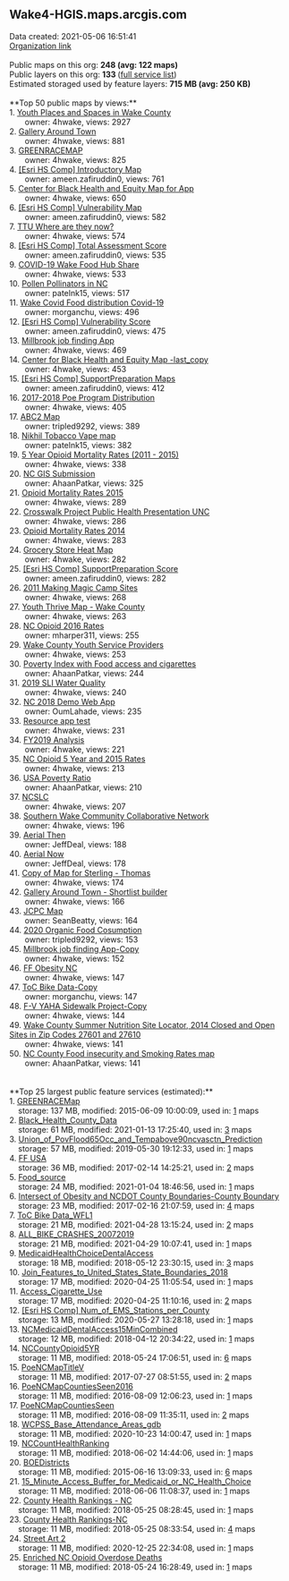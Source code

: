 <h2>Wake4-HGIS.maps.arcgis.com</h2> Data created: 2021-05-06 16:51:41 <br /><a target='new' href='https://Wake4-HGIS.maps.arcgis.com'>Organization link</a><br /><br />Public maps on this org: <b>248 (avg: 122 maps)</b><br />Public layers on this org: <b>133 </b>(<a target='new' href='https://services.arcgis.com/BzNSKz8LtvMfcPOz/ArcGIS/rest/services'>full service list</a>)<br />Estimated storaged used by feature layers: <b>715 MB (avg: 250 KB)</b><br /><br />**Top 50 public maps by views:**<br />  1. <a target='new' href='https://www.arcgis.com/home/item.html?id=c43f087de5a240deba48e57e5b32b6c4'>Youth Places and Spaces in Wake County</a> <br />  &nbsp;&nbsp;&nbsp;&nbsp; &nbsp;&nbsp;owner: 4hwake, views: 2927<br />  2. <a target='new' href='https://www.arcgis.com/home/item.html?id=94c0cf8b30c045f3a20d48a390a80fba'>Gallery Around Town</a> <br />  &nbsp;&nbsp;&nbsp;&nbsp; &nbsp;&nbsp;owner: 4hwake, views: 881<br />  3. <a target='new' href='https://www.arcgis.com/home/item.html?id=8df2ff53f4b04eb398d38372df25ee17'>GREENRACEMAP</a> <br />  &nbsp;&nbsp;&nbsp;&nbsp; &nbsp;&nbsp;owner: 4hwake, views: 825<br />  4. <a target='new' href='https://www.arcgis.com/home/item.html?id=e15ffd42d211404ea1dccd840a6f9b52'>[Esri HS Comp] Introductory Map</a> <br />  &nbsp;&nbsp;&nbsp;&nbsp; &nbsp;&nbsp;owner: ameen.zafiruddin0, views: 761<br />  5. <a target='new' href='https://www.arcgis.com/home/item.html?id=6ad52c86e1594400a1b93000fafb0846'>Center for Black Health and Equity Map for App</a> <br />  &nbsp;&nbsp;&nbsp;&nbsp; &nbsp;&nbsp;owner: 4hwake, views: 650<br />  6. <a target='new' href='https://www.arcgis.com/home/item.html?id=f6267eb55e934e23875f28b7a8c2a268'>[Esri HS Comp] Vulnerability Map</a> <br />  &nbsp;&nbsp;&nbsp;&nbsp; &nbsp;&nbsp;owner: ameen.zafiruddin0, views: 582<br />  7. <a target='new' href='https://www.arcgis.com/home/item.html?id=9469f843d2f1439b8227912f84a5b0b8'>TTU Where are they now?</a> <br />  &nbsp;&nbsp;&nbsp;&nbsp; &nbsp;&nbsp;owner: 4hwake, views: 574<br />  8. <a target='new' href='https://www.arcgis.com/home/item.html?id=c1f29fee82934457adf23f540482a672'>[Esri HS Comp] Total Assessment Score</a> <br />  &nbsp;&nbsp;&nbsp;&nbsp; &nbsp;&nbsp;owner: ameen.zafiruddin0, views: 535<br />  9. <a target='new' href='https://www.arcgis.com/home/item.html?id=1c753dd973d642d391858ddd94c0600f'>COVID-19 Wake Food Hub Share</a> <br />  &nbsp;&nbsp;&nbsp;&nbsp; &nbsp;&nbsp;owner: 4hwake, views: 533<br />  10. <a target='new' href='https://www.arcgis.com/home/item.html?id=4e21e36cc9654e8781b3b163533b08e6'>Pollen Pollinators in NC</a> <br />  &nbsp;&nbsp;&nbsp;&nbsp; &nbsp;&nbsp;owner: patelnk15, views: 517<br />  11. <a target='new' href='https://www.arcgis.com/home/item.html?id=93ff126461c0477ba52e034be57350f2'>Wake Covid Food distribution Covid-19</a> <br />  &nbsp;&nbsp;&nbsp;&nbsp; &nbsp;&nbsp;owner: morganchu, views: 496<br />  12. <a target='new' href='https://www.arcgis.com/home/item.html?id=5f3be835ecd64e99b91b05bed6d93986'>[Esri HS Comp] Vulnerability Score</a> <br />  &nbsp;&nbsp;&nbsp;&nbsp; &nbsp;&nbsp;owner: ameen.zafiruddin0, views: 475<br />  13. <a target='new' href='https://www.arcgis.com/home/item.html?id=c7d370531f8146b58f3fe5c9e2557e47'>Millbrook job finding App</a> <br />  &nbsp;&nbsp;&nbsp;&nbsp; &nbsp;&nbsp;owner: 4hwake, views: 469<br />  14. <a target='new' href='https://www.arcgis.com/home/item.html?id=476c5b173da64e07b1224d7e361fb6c3'>Center for Black Health and Equity Map -last_copy</a> <br />  &nbsp;&nbsp;&nbsp;&nbsp; &nbsp;&nbsp;owner: 4hwake, views: 453<br />  15. <a target='new' href='https://www.arcgis.com/home/item.html?id=16c03e75a01146a1b91b5733e4e33d91'>[Esri HS Comp] SupportPreparation Maps</a> <br />  &nbsp;&nbsp;&nbsp;&nbsp; &nbsp;&nbsp;owner: ameen.zafiruddin0, views: 412<br />  16. <a target='new' href='https://www.arcgis.com/home/item.html?id=2e93f94aa5bd44a2834dd8ae4c322d0a'>2017-2018 Poe Program Distribution</a> <br />  &nbsp;&nbsp;&nbsp;&nbsp; &nbsp;&nbsp;owner: 4hwake, views: 405<br />  17. <a target='new' href='https://www.arcgis.com/home/item.html?id=002e03b5b4bd4968bd9b76e1587cbfd6'>ABC2 Map</a> <br />  &nbsp;&nbsp;&nbsp;&nbsp; &nbsp;&nbsp;owner: tripled9292, views: 389<br />  18. <a target='new' href='https://www.arcgis.com/home/item.html?id=90ab2a3d07aa4172b3f9d375af5bc9bb'>Nikhil Tobacco Vape map</a> <br />  &nbsp;&nbsp;&nbsp;&nbsp; &nbsp;&nbsp;owner: patelnk15, views: 382<br />  19. <a target='new' href='https://www.arcgis.com/home/item.html?id=b490e183b4f7478082af3e42e7977ffb'>5 Year Opioid Mortality Rates (2011 - 2015)</a> <br />  &nbsp;&nbsp;&nbsp;&nbsp; &nbsp;&nbsp;owner: 4hwake, views: 338<br />  20. <a target='new' href='https://www.arcgis.com/home/item.html?id=c3a37ba835ce420abc69622e987e0f89'>NC GIS Submission</a> <br />  &nbsp;&nbsp;&nbsp;&nbsp; &nbsp;&nbsp;owner: AhaanPatkar, views: 325<br />  21. <a target='new' href='https://www.arcgis.com/home/item.html?id=10001b0e967747638bb8ab47368b7ad6'>Opioid Mortality Rates 2015</a> <br />  &nbsp;&nbsp;&nbsp;&nbsp; &nbsp;&nbsp;owner: 4hwake, views: 289<br />  22. <a target='new' href='https://www.arcgis.com/home/item.html?id=fa9f5adaef5d4f719802a06bcaf5ee65'>Crosswalk Project Public Health Presentation UNC</a> <br />  &nbsp;&nbsp;&nbsp;&nbsp; &nbsp;&nbsp;owner: 4hwake, views: 286<br />  23. <a target='new' href='https://www.arcgis.com/home/item.html?id=951dd8c7a6d641b084e2c0b370fb4600'>Opioid Mortality Rates 2014</a> <br />  &nbsp;&nbsp;&nbsp;&nbsp; &nbsp;&nbsp;owner: 4hwake, views: 283<br />  24. <a target='new' href='https://www.arcgis.com/home/item.html?id=1e188565e10f4ceab3a695136c414410'>Grocery Store Heat Map</a> <br />  &nbsp;&nbsp;&nbsp;&nbsp; &nbsp;&nbsp;owner: 4hwake, views: 282<br />  25. <a target='new' href='https://www.arcgis.com/home/item.html?id=69b5a34b30bf46d1a6cb1bf13eb966f5'>[Esri HS Comp] SupportPreparation Score</a> <br />  &nbsp;&nbsp;&nbsp;&nbsp; &nbsp;&nbsp;owner: ameen.zafiruddin0, views: 282<br />  26. <a target='new' href='https://www.arcgis.com/home/item.html?id=82452b2598ac48fc97e035a482fb9cd9'>2011 Making Magic Camp Sites</a> <br />  &nbsp;&nbsp;&nbsp;&nbsp; &nbsp;&nbsp;owner: 4hwake, views: 268<br />  27. <a target='new' href='https://www.arcgis.com/home/item.html?id=7784b91f34ed430aa7d6ec354646b415'>Youth Thrive Map - Wake County</a> <br />  &nbsp;&nbsp;&nbsp;&nbsp; &nbsp;&nbsp;owner: 4hwake, views: 263<br />  28. <a target='new' href='https://www.arcgis.com/home/item.html?id=9c756078f10d42208dfea5d336c1a65a'>NC Opioid 2016 Rates</a> <br />  &nbsp;&nbsp;&nbsp;&nbsp; &nbsp;&nbsp;owner: mharper311, views: 255<br />  29. <a target='new' href='https://www.arcgis.com/home/item.html?id=168f679b68234179a7fc7c66b70a9525'>Wake County Youth Service Providers</a> <br />  &nbsp;&nbsp;&nbsp;&nbsp; &nbsp;&nbsp;owner: 4hwake, views: 253<br />  30. <a target='new' href='https://www.arcgis.com/home/item.html?id=930d21f47c7a4baca3282852fe636026'>Poverty Index with Food access and cigarettes</a> <br />  &nbsp;&nbsp;&nbsp;&nbsp; &nbsp;&nbsp;owner: AhaanPatkar, views: 244<br />  31. <a target='new' href='https://www.arcgis.com/home/item.html?id=7358fdd618e746a296456000b1c498a9'>2019 SLI Water Quality</a> <br />  &nbsp;&nbsp;&nbsp;&nbsp; &nbsp;&nbsp;owner: 4hwake, views: 240<br />  32. <a target='new' href='https://www.arcgis.com/home/item.html?id=3a7afce2780948a09a5069d2de06814f'>NC 2018 Demo Web App</a> <br />  &nbsp;&nbsp;&nbsp;&nbsp; &nbsp;&nbsp;owner: OumLahade, views: 235<br />  33. <a target='new' href='https://www.arcgis.com/home/item.html?id=291e0fd306e342e091af69b1e3601ed0'>Resource app test</a> <br />  &nbsp;&nbsp;&nbsp;&nbsp; &nbsp;&nbsp;owner: 4hwake, views: 231<br />  34. <a target='new' href='https://www.arcgis.com/home/item.html?id=efb7f4bf831b4adb86bd2048f08f9822'>FY2019 Analysis</a> <br />  &nbsp;&nbsp;&nbsp;&nbsp; &nbsp;&nbsp;owner: 4hwake, views: 221<br />  35. <a target='new' href='https://www.arcgis.com/home/item.html?id=ddcddce98cfb4a57a5bf8d1fa2136a60'>NC Opioid 5 Year and 2015 Rates</a> <br />  &nbsp;&nbsp;&nbsp;&nbsp; &nbsp;&nbsp;owner: 4hwake, views: 213<br />  36. <a target='new' href='https://www.arcgis.com/home/item.html?id=3c71a6aedf0d48b2a8e03705134497f1'>USA Poverty Ratio</a> <br />  &nbsp;&nbsp;&nbsp;&nbsp; &nbsp;&nbsp;owner: AhaanPatkar, views: 210<br />  37. <a target='new' href='https://www.arcgis.com/home/item.html?id=cc5f2bbd1cdc4a16b3d20702af3ad7db'>NCSLC</a> <br />  &nbsp;&nbsp;&nbsp;&nbsp; &nbsp;&nbsp;owner: 4hwake, views: 207<br />  38. <a target='new' href='https://www.arcgis.com/home/item.html?id=edb14307671244398d0ac6aeded5e5a2'>Southern Wake Community Collaborative Network</a> <br />  &nbsp;&nbsp;&nbsp;&nbsp; &nbsp;&nbsp;owner: 4hwake, views: 196<br />  39. <a target='new' href='https://www.arcgis.com/home/item.html?id=e62a4c2de8f4466c9a9bab5612124c5a'>Aerial Then</a> <br />  &nbsp;&nbsp;&nbsp;&nbsp; &nbsp;&nbsp;owner: JeffDeal, views: 188<br />  40. <a target='new' href='https://www.arcgis.com/home/item.html?id=1ad4212b1ad9448fbd0c66d7cd4c118b'>Aerial Now</a> <br />  &nbsp;&nbsp;&nbsp;&nbsp; &nbsp;&nbsp;owner: JeffDeal, views: 178<br />  41. <a target='new' href='https://www.arcgis.com/home/item.html?id=c0ffa8448b1d4d858074a31e35006d19'>Copy of Map for Sterling - Thomas</a> <br />  &nbsp;&nbsp;&nbsp;&nbsp; &nbsp;&nbsp;owner: 4hwake, views: 174<br />  42. <a target='new' href='https://www.arcgis.com/home/item.html?id=f67d6d9361c744b48af03a57e53e72fe'>Gallery Around Town - Shortlist builder</a> <br />  &nbsp;&nbsp;&nbsp;&nbsp; &nbsp;&nbsp;owner: 4hwake, views: 166<br />  43. <a target='new' href='https://www.arcgis.com/home/item.html?id=e5c3873c785047d8b4ffc5b6c63833bc'>JCPC Map</a> <br />  &nbsp;&nbsp;&nbsp;&nbsp; &nbsp;&nbsp;owner: SeanBeatty, views: 164<br />  44. <a target='new' href='https://www.arcgis.com/home/item.html?id=4beb34bab1a044f9a97ff85a7736af0a'>2020 Organic Food Cosumption</a> <br />  &nbsp;&nbsp;&nbsp;&nbsp; &nbsp;&nbsp;owner: tripled9292, views: 153<br />  45. <a target='new' href='https://www.arcgis.com/home/item.html?id=d03fd28b8b144037a53b5b9b9a303c71'>Millbrook job finding App-Copy</a> <br />  &nbsp;&nbsp;&nbsp;&nbsp; &nbsp;&nbsp;owner: 4hwake, views: 152<br />  46. <a target='new' href='https://www.arcgis.com/home/item.html?id=04cfeef58bcc452bbd67dbd95edaeb2d'>FF Obesity NC</a> <br />  &nbsp;&nbsp;&nbsp;&nbsp; &nbsp;&nbsp;owner: 4hwake, views: 147<br />  47. <a target='new' href='https://www.arcgis.com/home/item.html?id=a05e8ba58d884d28adfa239b87d7addd'>ToC Bike Data-Copy</a> <br />  &nbsp;&nbsp;&nbsp;&nbsp; &nbsp;&nbsp;owner: morganchu, views: 147<br />  48. <a target='new' href='https://www.arcgis.com/home/item.html?id=a677a328ca904ce9b759e4e7e85fef77'>F-V YAHA Sidewalk Project-Copy</a> <br />  &nbsp;&nbsp;&nbsp;&nbsp; &nbsp;&nbsp;owner: 4hwake, views: 144<br />  49. <a target='new' href='https://www.arcgis.com/home/item.html?id=59e05befe46e433997e0d8e8c24dd1ce'>Wake County Summer Nutrition Site Locator, 2014 Closed and Open Sites in Zip Codes 27601 and 27610</a> <br />  &nbsp;&nbsp;&nbsp;&nbsp; &nbsp;&nbsp;owner: 4hwake, views: 141<br />  50. <a target='new' href='https://www.arcgis.com/home/item.html?id=af4d830d428c4f3d867d715295c4ddc3'>NC County Food insecurity and Smoking Rates map</a> <br />  &nbsp;&nbsp;&nbsp;&nbsp; &nbsp;&nbsp;owner: AhaanPatkar, views: 141<br /><br /><br />**Top 25 largest public feature services (estimated):**<br /> 1. <a target='new' href='https://www.arcgis.com/home/item.html?id=368fc56e8e5d4bfea603c2eaa2b5c983'>GREENRACEMap</a><br /> &nbsp;&nbsp;&nbsp;&nbsp;storage: 137 MB, modified: 2015-06-09 10:00:09,  used in: <a target='new' href='https://ed-ind-tb.s3-us-west-1.amazonaws.com/ADI/368fc56e8e5d4bfea603c2eaa2b5c983.html'> 1</a> maps<br /> 2. <a target='new' href='https://www.arcgis.com/home/item.html?id=83131cd4ed4246258ed54cd165b9460c'>Black_Health_County_Data</a><br /> &nbsp;&nbsp;&nbsp;&nbsp;storage: 61 MB, modified: 2021-01-13 17:25:40,  used in: <a target='new' href='https://ed-ind-tb.s3-us-west-1.amazonaws.com/ADI/83131cd4ed4246258ed54cd165b9460c.html'> 3</a> maps<br /> 3. <a target='new' href='https://www.arcgis.com/home/item.html?id=032d54f8467f4325a1107c2c807a3323'>Union_of_PovFlood65Occ_and_Tempabove90ncvasctn_Prediction</a><br /> &nbsp;&nbsp;&nbsp;&nbsp;storage: 57 MB, modified: 2019-05-30 19:12:33,  used in: <a target='new' href='https://ed-ind-tb.s3-us-west-1.amazonaws.com/ADI/032d54f8467f4325a1107c2c807a3323.html'> 1</a> maps<br /> 4. <a target='new' href='https://www.arcgis.com/home/item.html?id=428340094fd6435095bb03e8d7696cef'>FF USA</a><br /> &nbsp;&nbsp;&nbsp;&nbsp;storage: 36 MB, modified: 2017-02-14 14:25:21,  used in: <a target='new' href='https://ed-ind-tb.s3-us-west-1.amazonaws.com/ADI/428340094fd6435095bb03e8d7696cef.html'> 2</a> maps<br /> 5. <a target='new' href='https://www.arcgis.com/home/item.html?id=c3aee046de2149f88bedb54a69705002'>Food_source</a><br /> &nbsp;&nbsp;&nbsp;&nbsp;storage: 24 MB, modified: 2021-01-04 18:46:56,  used in: <a target='new' href='https://ed-ind-tb.s3-us-west-1.amazonaws.com/ADI/c3aee046de2149f88bedb54a69705002.html'> 1</a> maps<br /> 6. <a target='new' href='https://www.arcgis.com/home/item.html?id=c8ea40474f4743568943e02560d29da3'>Intersect of Obesity and NCDOT County Boundaries-County Boundary</a><br /> &nbsp;&nbsp;&nbsp;&nbsp;storage: 23 MB, modified: 2017-02-16 21:07:59,  used in: <a target='new' href='https://ed-ind-tb.s3-us-west-1.amazonaws.com/ADI/c8ea40474f4743568943e02560d29da3.html'> 4</a> maps<br /> 7. <a target='new' href='https://www.arcgis.com/home/item.html?id=cafd69434d8143cc8268f43feb9650fd'>ToC Bike Data_WFL1</a><br /> &nbsp;&nbsp;&nbsp;&nbsp;storage: 21 MB, modified: 2021-04-28 13:15:24,  used in: <a target='new' href='https://ed-ind-tb.s3-us-west-1.amazonaws.com/ADI/cafd69434d8143cc8268f43feb9650fd.html'> 2</a> maps<br /> 8. <a target='new' href='https://www.arcgis.com/home/item.html?id=41943d657d1a4d4c88dc5e10fbefc908'>ALL_BIKE_CRASHES_20072019</a><br /> &nbsp;&nbsp;&nbsp;&nbsp;storage: 21 MB, modified: 2021-04-29 10:07:41,  used in: <a target='new' href='https://ed-ind-tb.s3-us-west-1.amazonaws.com/ADI/41943d657d1a4d4c88dc5e10fbefc908.html'> 1</a> maps<br /> 9. <a target='new' href='https://www.arcgis.com/home/item.html?id=3a9f98b9a6d84d23adce5de2783e8293'>MedicaidHealthChoiceDentalAccess</a><br /> &nbsp;&nbsp;&nbsp;&nbsp;storage: 18 MB, modified: 2018-05-12 23:30:15,  used in: <a target='new' href='https://ed-ind-tb.s3-us-west-1.amazonaws.com/ADI/3a9f98b9a6d84d23adce5de2783e8293.html'> 3</a> maps<br /> 10. <a target='new' href='https://www.arcgis.com/home/item.html?id=8dc07a7f48c848ce93f12f64f7b2b5b5'>Join_Features_to_United_States_State_Boundaries_2018</a><br /> &nbsp;&nbsp;&nbsp;&nbsp;storage: 17 MB, modified: 2020-04-25 11:05:54,  used in: <a target='new' href='https://ed-ind-tb.s3-us-west-1.amazonaws.com/ADI/8dc07a7f48c848ce93f12f64f7b2b5b5.html'> 1</a> maps<br /> 11. <a target='new' href='https://www.arcgis.com/home/item.html?id=813ffcfaa16745999d52d9944d77772c'>Access_Cigarette_Use</a><br /> &nbsp;&nbsp;&nbsp;&nbsp;storage: 17 MB, modified: 2020-04-25 11:10:16,  used in: <a target='new' href='https://ed-ind-tb.s3-us-west-1.amazonaws.com/ADI/813ffcfaa16745999d52d9944d77772c.html'> 2</a> maps<br /> 12. <a target='new' href='https://www.arcgis.com/home/item.html?id=160bbf266abd49159f17b13d38c984c0'>[Esri HS Comp] Num_of_EMS_Stations_per_County</a><br /> &nbsp;&nbsp;&nbsp;&nbsp;storage: 13 MB, modified: 2020-05-27 13:28:18,  used in: <a target='new' href='https://ed-ind-tb.s3-us-west-1.amazonaws.com/ADI/160bbf266abd49159f17b13d38c984c0.html'> 1</a> maps<br /> 13. <a target='new' href='https://www.arcgis.com/home/item.html?id=eeefb0f17bea417d96ca3541c6e91182'>NCMedicaidDentalAccess15MinCombined</a><br /> &nbsp;&nbsp;&nbsp;&nbsp;storage: 12 MB, modified: 2018-04-12 20:34:22,  used in: <a target='new' href='https://ed-ind-tb.s3-us-west-1.amazonaws.com/ADI/eeefb0f17bea417d96ca3541c6e91182.html'> 1</a> maps<br /> 14. <a target='new' href='https://www.arcgis.com/home/item.html?id=a467f474794e448ab2cb3c6fcabef578'>NCCountyOpioid5YR</a><br /> &nbsp;&nbsp;&nbsp;&nbsp;storage: 11 MB, modified: 2018-05-24 17:06:51,  used in: <a target='new' href='https://ed-ind-tb.s3-us-west-1.amazonaws.com/ADI/a467f474794e448ab2cb3c6fcabef578.html'> 6</a> maps<br /> 15. <a target='new' href='https://www.arcgis.com/home/item.html?id=c5b423301f5c4c0ab3cd31e5e193409c'>PoeNCMapTitleV</a><br /> &nbsp;&nbsp;&nbsp;&nbsp;storage: 11 MB, modified: 2017-07-27 08:51:55,  used in: <a target='new' href='https://ed-ind-tb.s3-us-west-1.amazonaws.com/ADI/c5b423301f5c4c0ab3cd31e5e193409c.html'> 2</a> maps<br /> 16. <a target='new' href='https://www.arcgis.com/home/item.html?id=f3d5e63990eb425ebb1a7b3eff504a10'>PoeNCMapCountiesSeen2016</a><br /> &nbsp;&nbsp;&nbsp;&nbsp;storage: 11 MB, modified: 2016-08-09 12:06:23,  used in: <a target='new' href='https://ed-ind-tb.s3-us-west-1.amazonaws.com/ADI/f3d5e63990eb425ebb1a7b3eff504a10.html'> 1</a> maps<br /> 17. <a target='new' href='https://www.arcgis.com/home/item.html?id=3b3f9970108342219481b22298d70911'>PoeNCMapCountiesSeen</a><br /> &nbsp;&nbsp;&nbsp;&nbsp;storage: 11 MB, modified: 2016-08-09 11:35:11,  used in: <a target='new' href='https://ed-ind-tb.s3-us-west-1.amazonaws.com/ADI/3b3f9970108342219481b22298d70911.html'> 2</a> maps<br /> 18. <a target='new' href='https://www.arcgis.com/home/item.html?id=7612c3eb9ea14796befa25af70f9818c'>WCPSS_Base_Attendance_Areas_gdb</a><br /> &nbsp;&nbsp;&nbsp;&nbsp;storage: 11 MB, modified: 2020-10-23 14:00:47,  used in: <a target='new' href='https://ed-ind-tb.s3-us-west-1.amazonaws.com/ADI/7612c3eb9ea14796befa25af70f9818c.html'> 1</a> maps<br /> 19. <a target='new' href='https://www.arcgis.com/home/item.html?id=7fa7cd84eb0c42e687d1f59badc75039'>NCCountHealthRanking</a><br /> &nbsp;&nbsp;&nbsp;&nbsp;storage: 11 MB, modified: 2018-06-02 14:44:06,  used in: <a target='new' href='https://ed-ind-tb.s3-us-west-1.amazonaws.com/ADI/7fa7cd84eb0c42e687d1f59badc75039.html'> 1</a> maps<br /> 20. <a target='new' href='https://www.arcgis.com/home/item.html?id=b05bd1e5928342aaaf0f215155343bd1'>BOEDistricts</a><br /> &nbsp;&nbsp;&nbsp;&nbsp;storage: 11 MB, modified: 2015-06-16 13:09:33,  used in: <a target='new' href='https://ed-ind-tb.s3-us-west-1.amazonaws.com/ADI/b05bd1e5928342aaaf0f215155343bd1.html'> 6</a> maps<br /> 21. <a target='new' href='https://www.arcgis.com/home/item.html?id=c86a9db9fe5c4a67a841c8ad8bff1232'>15_Minute_Access_Buffer_for_Medicaid_or_NC_Health_Choice</a><br /> &nbsp;&nbsp;&nbsp;&nbsp;storage: 11 MB, modified: 2018-06-06 11:08:37,  used in: <a target='new' href='https://ed-ind-tb.s3-us-west-1.amazonaws.com/ADI/c86a9db9fe5c4a67a841c8ad8bff1232.html'> 1</a> maps<br /> 22. <a target='new' href='https://www.arcgis.com/home/item.html?id=0ad65397da28422e947727623e51d322'>County Health Rankings - NC</a><br /> &nbsp;&nbsp;&nbsp;&nbsp;storage: 11 MB, modified: 2018-05-25 08:28:45,  used in: <a target='new' href='https://ed-ind-tb.s3-us-west-1.amazonaws.com/ADI/0ad65397da28422e947727623e51d322.html'> 1</a> maps<br /> 23. <a target='new' href='https://www.arcgis.com/home/item.html?id=318637e9b3f94b59aa46a3b71b6013b8'>County Health Rankings-NC</a><br /> &nbsp;&nbsp;&nbsp;&nbsp;storage: 11 MB, modified: 2018-05-25 08:33:54,  used in: <a target='new' href='https://ed-ind-tb.s3-us-west-1.amazonaws.com/ADI/318637e9b3f94b59aa46a3b71b6013b8.html'> 4</a> maps<br /> 24. <a target='new' href='https://www.arcgis.com/home/item.html?id=f9331a8e6be9401a811dce24967571b4'>Street Art 2</a><br /> &nbsp;&nbsp;&nbsp;&nbsp;storage: 11 MB, modified: 2020-12-25 22:34:08,  used in: <a target='new' href='https://ed-ind-tb.s3-us-west-1.amazonaws.com/ADI/f9331a8e6be9401a811dce24967571b4.html'> 1</a> maps<br /> 25. <a target='new' href='https://www.arcgis.com/home/item.html?id=74e11366990940358dee94799719241d'>Enriched NC Opioid Overdose Deaths</a><br /> &nbsp;&nbsp;&nbsp;&nbsp;storage: 11 MB, modified: 2018-05-24 16:28:49,  used in: <a target='new' href='https://ed-ind-tb.s3-us-west-1.amazonaws.com/ADI/74e11366990940358dee94799719241d.html'> 1</a> maps<br />